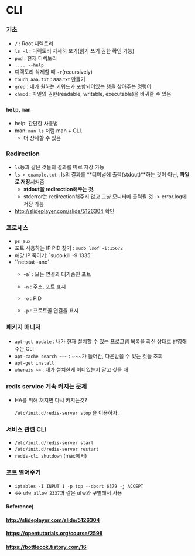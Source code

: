 # CLI



### 기초

* `/` : Root 디렉토리
* `ls -l` : 디렉토리 자세히 보기(읽기 쓰기 권한 확인 가능)
* `pwd` : 현재 디렉토리
* `.... --help` 
* 디렉토리 삭제할 때 `-r`(recursively)
* `touch aaa.txt` : aaa.txt 만들기
* `grep` : 내가 원하는 키워드가 포함되어있는 행을 찾아주는 명령어
* `chmod` : 파일의 권한(readable, writable, executable)을 바꿔줄 수 있음



### `help`, `man`

* help: 간단한 사용법
* man: `man ls` 처럼 man + CLI.
  * 더 상세할 수 있음



### Redirection

* `ls`등과 같은 것들의 결과를 따로 저장 가능
* `ls > example.txt` : ls의 결과를 **터미널에 출력(stdout)**하는 것이 아닌, **파일로 저장**시켜줌
  * **stdout을 redirection해주는 것.**
  * stderror는 redirection해주지 않고 그냥 모니터에 출력될 것 -> error.log에 저장 가능
* http://slideplayer.com/slide/5126304 확인



### 프로세스

* `ps aux`
* 포트 사용하는 IP PID 찾기 : `sudo lsof -i:15672`
* 해당 IP 죽이기: `sudo kill -9 1335``
* ``netstat -ano`
  * -a` : 모든 연결과 대기중인 포트

  * `-n` : 주소, 포트 표시
  * `-o` : PID
  * `-p` : 프로토콜 연결을 표시



### 패키지 매니저

* `apt-get update` : 내가 현재 설치할 수 있는 프로그램 목록을 최신 상태로 반영해주는 CLI
* `apt-cache search ~~~` : ~~~가 들어간, 다운받을 수 있는 것들 조회
* `apt-get install`
* `whereis ~~` : 내가 설치한게 어디있는지 알고 싶을 때



### redis service 계속 켜지는 문제

* HA를 위해 꺼지면 다시 켜지는것?

  `/etc/init.d/redis-server stop` 을 이용하자.



### 서비스 관련 CLI

* `/etc/init.d/redis-server start`
* `/etc/init.d/redis-server restart`
* `redis-cli shutdown` (mac에서)



### 포트 열어주기

* `iptables -I INPUT 1 -p tcp --dport 6379 -j ACCEPT`
* <-> `ufw allow 2337`과 같은 ufw와 구별해서 사용





#### Reference)

#### http://slideplayer.com/slide/5126304

#### https://opentutorials.org/course/2598

#### https://bottlecok.tistory.com/16